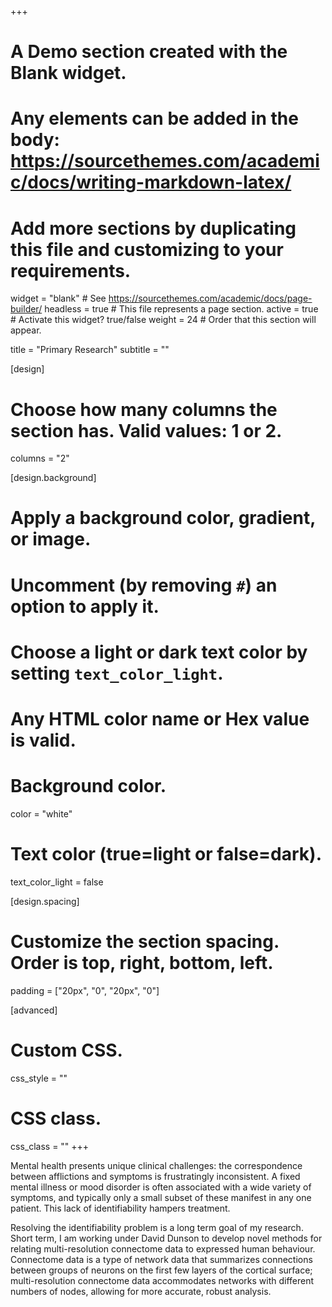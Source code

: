 +++
# A Demo section created with the Blank widget.
# Any elements can be added in the body: https://sourcethemes.com/academic/docs/writing-markdown-latex/
# Add more sections by duplicating this file and customizing to your requirements.

widget = "blank"  # See https://sourcethemes.com/academic/docs/page-builder/
headless = true  # This file represents a page section.
active = true  # Activate this widget? true/false
weight = 24  # Order that this section will appear.

title = "Primary Research"
subtitle = ""

[design]
  # Choose how many columns the section has. Valid values: 1 or 2.
  columns = "2"

[design.background]
  # Apply a background color, gradient, or image.
  #   Uncomment (by removing `#`) an option to apply it.
  #   Choose a light or dark text color by setting `text_color_light`.
  #   Any HTML color name or Hex value is valid.

  # Background color.
  color = "white"
  
  # Text color (true=light or false=dark).
  text_color_light = false

[design.spacing]
  # Customize the section spacing. Order is top, right, bottom, left.
  padding = ["20px", "0", "20px", "0"]

[advanced]
 # Custom CSS. 
 css_style = ""
 
 # CSS class.
 css_class = ""
+++

Mental health presents unique clinical challenges: the correspondence between afflictions and symptoms is frustratingly inconsistent. A fixed mental illness or mood disorder is often associated with a wide variety of symptoms, and typically only a small subset of these manifest in any one patient. This lack of identifiability hampers treatment.

Resolving the identifiability problem is a long term goal of my research. Short term, I am working under David Dunson to develop novel methods for relating multi-resolution connectome data to expressed human behaviour. Connectome data is a type of network data that summarizes connections between groups of neurons on the first few layers of the cortical surface; multi-resolution connectome data accommodates networks with different numbers of nodes, allowing for more accurate, robust analysis.
